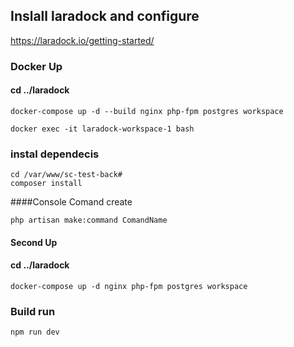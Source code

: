 ## Inslall laradock and configure
https://laradock.io/getting-started/

### Docker Up
#### cd ../laradock
```
docker-compose up -d --build nginx php-fpm postgres workspace
```
```
docker exec -it laradock-workspace-1 bash
```
### instal dependecis
```
cd /var/www/sc-test-back#
composer install
```
####Console Comand create
```
php artisan make:command ComandName
```
#### Second Up
#### cd ../laradock
```
docker-compose up -d nginx php-fpm postgres workspace
```

### Build run
```
npm run dev 
```

